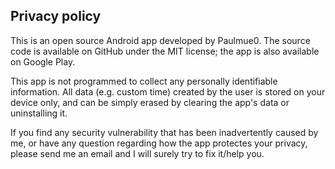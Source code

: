 ## Privacy policy
This is an open source Android app developed by Paulmue0. The source code is available on GitHub under the MIT license; the app is also available on Google Play.

This app is not programmed to collect any personally identifiable information. All data (e.g. custom time) created by the user is stored on your device only, and can be simply erased by clearing the app's data or uninstalling it.

If you find any security vulnerability that has been inadvertently caused by me, or have any question regarding how the app protectes your privacy, please send me an email and I will surely try to fix it/help you.
